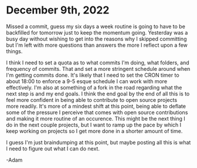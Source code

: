 # December 9th, 2022 

Missed a commit, guess my six days a week routine is going to have to be backfilled for tomorrow just to keep the momentum going. Yesterday was a busy day without wishing to get into the reasons why I skipped committing but I'm left with more questions than answers the more I reflect upon a few things.

I think I need to set a quota as to what commits I'm doing, what folders, and frequency of commits. That and set a more stringent schedule around when I'm getting commits done. It's likely that I need to set the CRON timer to about 18:00 to enforce a 9-5 esque schedule I can work with more effectively. I'm also at something of a fork in the road regarding what the next step is and my end goals. I think the end goal by the end of all this is to feel more confident in being able to contribute to open source projects more readily. It's more of a mindest shift at this point, being able to deflate some of the pressure I perceive that comes with open source contributions and making it more routine of an occurence. This might be the next thing I do in the next couple projects, but I want to ramp up the pace by which I keep working on projects so I get more done in a shorter amount of time.

I guess I'm just braindumping at this point, but maybe posting all this is what I need to figure out what I can do next.

-Adam
